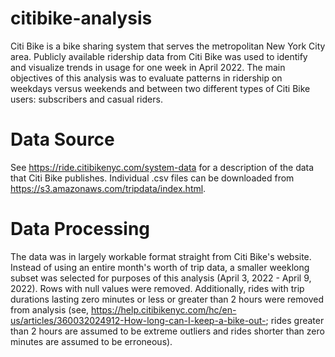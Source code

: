# citibike-analysis
Citi Bike is a bike sharing system that serves the metropolitan New York City area. Publicly available ridership data from Citi Bike was used to identify and visualize trends in usage for one week in April 2022. The main objectives of this analysis was to evaluate patterns in ridership on weekdays versus weekends and between two different types of Citi Bike users: subscribers and casual riders. 

# Data Source
See https://ride.citibikenyc.com/system-data for a description of the data that Citi Bike publishes. Individual .csv files can be downloaded from https://s3.amazonaws.com/tripdata/index.html. 

# Data Processing
The data was in largely workable format straight from Citi Bike's website. Instead of using an entire month's worth of trip data, a smaller weeklong subset was selected for purposes of this analysis (April 3, 2022 - April 9, 2022). Rows with null values were removed. Additionally, rides with trip durations lasting zero minutes or less or greater than 2 hours were removed from analysis (see, https://help.citibikenyc.com/hc/en-us/articles/360032024912-How-long-can-I-keep-a-bike-out-; rides greater than 2 hours are assumed to be extreme outliers and rides shorter than zero minutes are assumed to be erroneous).

# 